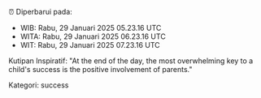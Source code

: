⏰ Diperbarui pada:
- WIB: Rabu, 29 Januari 2025 05.23.16 UTC
- WITA: Rabu, 29 Januari 2025 06.23.16 UTC
- WIT: Rabu, 29 Januari 2025 07.23.16 UTC

Kutipan Inspiratif:
"At the end of the day, the most overwhelming key to a child's success is the positive involvement of parents."


Kategori: success

